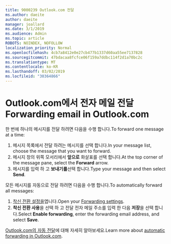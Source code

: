 ```yaml
---
title: 9000239 Outlook.com 전달
ms.author: daeite
author: daeite
manager: joallard
ms.date: 3/1/2019
ms.audience: Admin
ms.topic: article
ROBOTS: NOINDEX, NOFOLLOW
localization_priority: Normal
ms.openlocfilehash: 4cb7a8412e0e27cb477b1337d60aa55ee7137828
ms.sourcegitcommit: 47bdacaa8fcfce06f159a7ddbc114f2d1a70bc2c
ms.translationtype: MT
ms.contentlocale: ko-KR
ms.lasthandoff: 03/02/2019
ms.locfileid: "30364866"
---
```

# <a name="forwarding-email-in-outlookcom"></a><span data-ttu-id="f7bbb-102">Outlook.com에서 전자 메일 전달</span><span class="sxs-lookup"><span data-stu-id="f7bbb-102">Forwarding email in Outlook.com</span></span>

<span data-ttu-id="f7bbb-103">한 번에 하나의 메시지를 전달 하려면 다음을 수행 합니다.</span><span class="sxs-lookup"><span data-stu-id="f7bbb-103">To forward one message at a time:</span></span>

1. <span data-ttu-id="f7bbb-104">메시지 목록에서 전달 하려는 메시지를 선택 합니다.</span><span class="sxs-lookup"><span data-stu-id="f7bbb-104">In your message list, choose the message that you want to forward.</span></span>
2. <span data-ttu-id="f7bbb-105">메시지 창의 위쪽 모서리에서 **앞으로** 화살표를 선택 합니다.</span><span class="sxs-lookup"><span data-stu-id="f7bbb-105">At the top corner of the message pane, select the **Forward** arrow.</span></span>
3. <span data-ttu-id="f7bbb-106">메시지를 입력 하 고 **보내기를**선택 합니다.</span><span class="sxs-lookup"><span data-stu-id="f7bbb-106">Type your message and then select **Send**.</span></span>

<span data-ttu-id="f7bbb-107">모든 메시지를 자동으로 전달 하려면 다음을 수행 합니다.</span><span class="sxs-lookup"><span data-stu-id="f7bbb-107">To automatically forward all messages:</span></span>

1. <span data-ttu-id="f7bbb-108">[착신 전환 설정을](https://outlook.live.com/mail/options/mail/forwarding/forwardingOption)엽니다.</span><span class="sxs-lookup"><span data-stu-id="f7bbb-108">Open your [Forwarding settings](https://outlook.live.com/mail/options/mail/forwarding/forwardingOption).</span></span>
2. <span data-ttu-id="f7bbb-109">**착신 전환 사용**을 선택 하 고 전달 전자 메일 주소를 입력 한 다음 **저장**을 선택 합니다.</span><span class="sxs-lookup"><span data-stu-id="f7bbb-109">Select **Enable forwarding**, enter the forwarding email address, and select **Save**.</span></span>

<span data-ttu-id="f7bbb-110">[Outlook.com의 자동 전달](https://support.office.com/article/6246987c-6c8f-4144-b255-14fc07007dad)에 대해 자세히 알아보세요.</span><span class="sxs-lookup"><span data-stu-id="f7bbb-110">Learn more about [automatic forwarding in Outlook.com](https://support.office.com/article/6246987c-6c8f-4144-b255-14fc07007dad).</span></span>